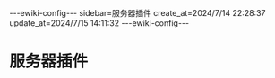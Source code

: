 ---ewiki-config---
sidebar=服务器插件
create_at=2024/7/14 22:28:37
update_at=2024/7/15 14:11:32
---ewiki-config---
 
# 服务器插件
